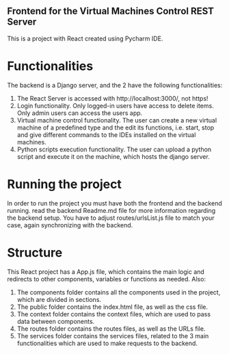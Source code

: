 ## Frontend for the Virtual Machines Control REST Server
This is a project with React created using Pycharm IDE.

# Functionalities
The backend is a Django server, and the 2 have the following functionalities:
1. The React Server is accessed with http://localhost:3000/, not https!
2. Login functionality. Only logged-in users have access to delete items. Only admin users 
can access the users app.
3. Virtual machine control functionality. The user can create a new virtual machine of
a predefined type and the edit its functions, i.e. start, stop and give different commands
to the IDEs installed on the virtual machines.
4. Python scripts execution functionality. The user can upload a python script and execute it
on the machine, which hosts the django server.


# Running the project
In order to run the project you must have both the frontend and the backend running. read
the backend Readme.md file for more information regarding the backend setup.
You have to adjust routes/urlsList.js file to match your case, again synchronizing
with the backend.


# Structure
This React project has a App.js file, which contains the main logic and redirects to
other components, variables or functions as needed. Also:
1. The components folder contains all the components used in the project, which are 
divided in sections.
2. The public folder contains the index.html file, as well as the css file.
3. The context folder contains the context files, which are used to pass data between
components.
4. The routes folder contains the routes files, as well as the URLs file.
5. The services folder contains the services files, related to the 3 main functionalities
which are used to make requests to the backend.